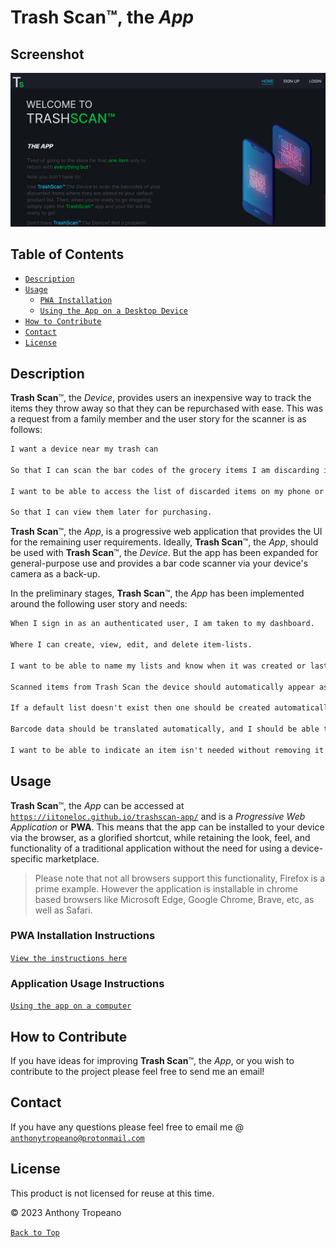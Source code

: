 # Trash Scan&#8482;, the _App_

## Screenshot

![TrashScan](./src/assets/images/trashscan-screenshot-min.png)

## Table of Contents

- [`Description`](#description)
- [`Usage`](#usage)
  - [`PWA Installation`](./docs/installation/installation.md#pwa-installation-instructions)
  - [`Using the App on a Desktop Device`](./docs/upload-picture-desktop/upload-desktop-readme.md#how-to-use-the-app-on-a-desktop-device)
- [`How to Contribute`](#how-to-contribute)
- [`Contact`](#contact)
- [`License`](#license)

## Description

**Trash Scan**&#8482;, the _Device_, provides users an inexpensive way to track the items they throw away so that they can be repurchased with ease. This was a request from a family member and the user story for the scanner is as follows:

```txt
I want a device near my trash can

So that I can scan the bar codes of the grocery items I am discarding in the trash.

I want to be able to access the list of discarded items on my phone or computer

So that I can view them later for purchasing.
```

**Trash Scan**&#8482;, the _App_, is a progressive web application that provides the UI for the remaining user requirements. Ideally, **Trash Scan**&#8482;, the _App_, should be used with **Trash Scan**&#8482;, the _Device_. But the app has been expanded for general-purpose use and provides a bar code scanner via your device's camera as a back-up.

In the preliminary stages, **Trash Scan**&#8482;, the _App_ has been implemented around the following user story and needs:

```txt
When I sign in as an authenticated user, I am taken to my dashboard.

Where I can create, view, edit, and delete item-lists.

I want to be able to name my lists and know when it was created or last updated.

Scanned items from Trash Scan the device should automatically appear as an item in my default list, or a list I have designated as a default list.

If a default list doesn't exist then one should be created automatically so that I do not lose track of any items.

Barcode data should be translated automatically, and I should be able to add in the necessary information if it can't be found.

I want to be able to indicate an item isn't needed without removing it from the list, like a check mark or something similar.

```

## Usage

**Trash Scan**&#8482;, the _App_ can be accessed at [`https://iitoneloc.github.io/trashscan-app/`](https://iitoneloc.github.io/trashscan-app/) and is a _Progressive Web Application_ or **PWA**. This means that the app can be installed to your device via the browser, as a glorified shortcut, while retaining the look, feel, and functionality of a traditional application without the need for using a device-specific marketplace.

> Please note that not all browsers support this functionality, Firefox is a prime example. However the application is installable in chrome based browsers like Microsoft Edge, Google Chrome, Brave, etc, as well as Safari.

### PWA Installation Instructions

[`View the instructions here`](./docs/installation/installation.md#pwa-installation-instructions)

### Application Usage Instructions

[`Using the app on a computer`](./docs/upload-picture-desktop/upload-desktop-readme.md#how-to-use-the-app-on-a-desktop-device)

## How to Contribute

If you have ideas for improving **Trash Scan**&#8482;, the _App_, or you wish to contribute to the project please feel free to send me an email!

## Contact

If you have any questions please feel free to email me @ [`anthonytropeano@protonmail.com`](mailto:anthonytropeano@protonmail.com)

## License

This product is not licensed for reuse at this time.

© 2023 Anthony Tropeano

[`Back to Top`](#screenshot)
